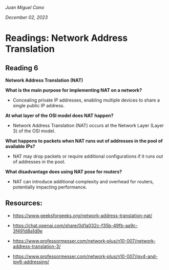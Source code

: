 *Juan Miguel Cano*

*December 02, 2023*

# Readings: Network Address Translation

## Reading 6

**Network Address Translation (NAT)**

**What is the main purpose for implementing NAT on a network?**
- Concealing private IP addresses, enabling multiple devices to share a single public IP address.

**At what layer of the OSI model does NAT happen?**
- Network Address Translation (NAT) occurs at the Network Layer (Layer 3) of the OSI model.

**What happens to packets when NAT runs out of addresses in the pool of available IPs?**
- NAT may drop packets or require additional configurations if it runs out of addresses in the pool.

**What disadvantage does using NAT pose for routers?**
- NAT can introduce additional complexity and overhead for routers, potentially impacting performance.

## Resources:
- https://www.geeksforgeeks.org/network-address-translation-nat/

- https://chat.openai.com/share/0d1a032c-f35b-49fb-aa9c-3f491d8a1d9e

- https://www.professormesser.com/network-plus/n10-007/network-address-translation-3/

- https://www.professormesser.com/network-plus/n10-007/ipv4-and-ipv6-addressing/
